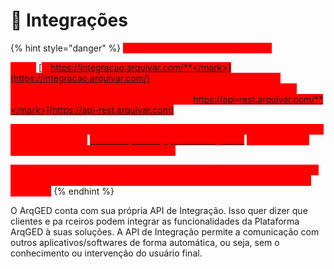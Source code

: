 # 🧩 Integrações

{% hint style="danger" %}
<mark style="color:red;background-color:red;">A URL da API ArqGED será alterada!</mark>

<mark style="color:red;background-color:red;">A URL</mark> [<mark style="color:red;background-color:red;">**https://integracao.arquivar.com/**</mark>](https://integracao.arquivar.com/) <mark style="color:red;background-color:red;">**estará disponível somente até 31/12/2024**</mark><mark style="color:red;background-color:red;">. Desta forma é importante todos que usam a API ArqGED alterarem as chamadas para a nova rota:</mark> [<mark style="color:red;background-color:red;">**https://api-rest.arquivar.com/**</mark>](https://api-rest.arquivar.com)

<mark style="color:red;background-color:red;">Na nova rota será necessário além além do usuário e senha, enviar também a SubscriptionKey.</mark> [<mark style="color:red;background-color:red;">A SubscriptionKey poderá ser gerada</mark>](../administracao/api.md) <mark style="color:red;background-color:red;">por um usuário com as devidas permissões no ArqGED.</mark>&#x20;

<mark style="color:red;background-color:red;">A aplicação permitirá ao usuário gerar um par de chaves, elas poderão ser usadas de forma rotacionada, ou seja, a cada chamada o usuário poderá usar uma.</mark> &#x20;
{% endhint %}

O ArqGED conta com sua própria API de Integração. Isso quer dizer que clientes e pa rceiros podem integrar as funcionalidades da Plataforma ArqGED à suas soluções. A API de Integração permite a comunicação com outros aplicativos/softwares de forma automática, ou seja, sem o conhecimento ou intervenção do usuário final.
